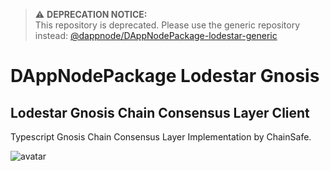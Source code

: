 > ⚠️ **DEPRECATION NOTICE:**  
> This repository is deprecated. Please use the generic repository instead: [@dappnode/DAppNodePackage-lodestar-generic](https://github.com/dappnode/DAppNodePackage-lodestar-generic)

# DAppNodePackage Lodestar Gnosis

## Lodestar Gnosis Chain Consensus Layer Client

Typescript Gnosis Chain Consensus Layer Implementation by ChainSafe.

![avatar](lodestar-avatar.png)
